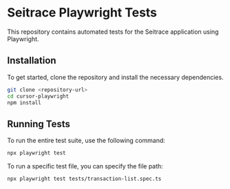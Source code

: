 # Seitrace Playwright Tests

This repository contains automated tests for the Seitrace application using Playwright.

## Installation

To get started, clone the repository and install the necessary dependencies.

```bash
git clone <repository-url>
cd cursor-playwright
npm install
```

## Running Tests

To run the entire test suite, use the following command:

```bash
npx playwright test
```

To run a specific test file, you can specify the file path:

```bash
npx playwright test tests/transaction-list.spec.ts
```